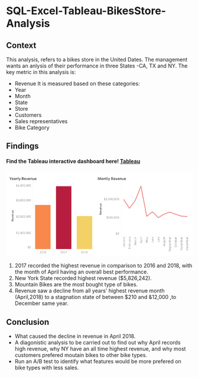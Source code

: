 # SQL-Excel-Tableau-BikesStore-Analysis
## Context
This analysis, refers to a bikes store in the United Dates. The management wants an anlysis of their performance in three States -CA, TX and NY. 
The key metric in this analysis is:
* Revenue
It is measured based on these categories:
* Year
* Month
* State
* Store
* Customers
* Sales representatives
* Bike Category
## Findings
#### Find the Tableau interactive dashboard here! [Tableau](https://public.tableau.com/app/profile/kiarie/viz/BikeStoresDashboard_16790513720390/Dashboard2)

![glance](https://github.com/Kiariemuiruri/SQL-Excel-Tableau-BikesStore-Analysis/blob/main/Dashboard%202.png)

1. 2017 recorded the highest revenue in comparison to 2016 and 2018, with the month of April having an overall best performance. 
2. New York State recorded highest revenue ($5,826,242).
3. Mountain Bikes are the most bought type of bikes.
4. Revenue saw a decline from all years' highest revenue month (April,2018) to a stagnation state of between $210 and &12,000 ,to December same year.
## Conclusion
* What caused the decline in revenue in April 2018.
* A diagonistic analysis to be carried out to find out why April records high revenue, why NY have an all time highest revenue, and why most customers prefered moutain bikes to other bike types.
* Run an A/B test to identify what features would be more prefered on bike types with less sales.
